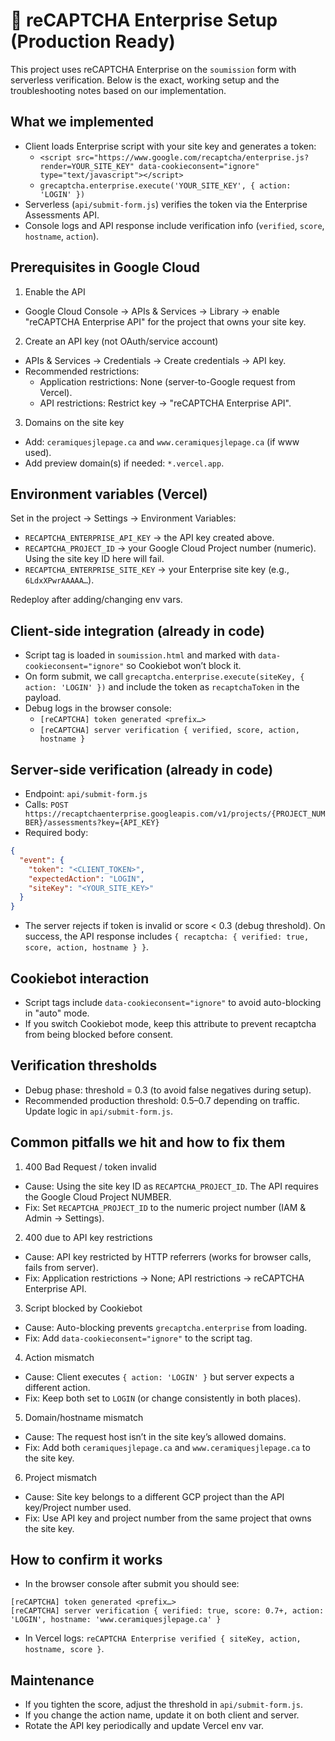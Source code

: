 # 🔐 reCAPTCHA Enterprise Setup (Production Ready)

This project uses reCAPTCHA Enterprise on the `soumission` form with serverless verification. Below is the exact, working setup and the troubleshooting notes based on our implementation.

## What we implemented
- Client loads Enterprise script with your site key and generates a token:
  - `<script src="https://www.google.com/recaptcha/enterprise.js?render=YOUR_SITE_KEY" data-cookieconsent="ignore" type="text/javascript"></script>`
  - `grecaptcha.enterprise.execute('YOUR_SITE_KEY', { action: 'LOGIN' })`
- Serverless (`api/submit-form.js`) verifies the token via the Enterprise Assessments API.
- Console logs and API response include verification info (`verified`, `score`, `hostname`, `action`).

## Prerequisites in Google Cloud
1) Enable the API
- Google Cloud Console → APIs & Services → Library → enable "reCAPTCHA Enterprise API" for the project that owns your site key.

2) Create an API key (not OAuth/service account)
- APIs & Services → Credentials → Create credentials → API key.
- Recommended restrictions:
  - Application restrictions: None (server-to-Google request from Vercel).
  - API restrictions: Restrict key → "reCAPTCHA Enterprise API".

3) Domains on the site key
- Add: `ceramiquesjlepage.ca` and `www.ceramiquesjlepage.ca` (if www used).
- Add preview domain(s) if needed: `*.vercel.app`.

## Environment variables (Vercel)
Set in the project → Settings → Environment Variables:
- `RECAPTCHA_ENTERPRISE_API_KEY` → the API key created above.
- `RECAPTCHA_PROJECT_ID` → your Google Cloud Project number (numeric). Using the site key ID here will fail.
- `RECAPTCHA_ENTERPRISE_SITE_KEY` → your Enterprise site key (e.g., `6LdxXPwrAAAAA…`).

Redeploy after adding/changing env vars.

## Client-side integration (already in code)
- Script tag is loaded in `soumission.html` and marked with `data-cookieconsent="ignore"` so Cookiebot won’t block it.
- On form submit, we call `grecaptcha.enterprise.execute(siteKey, { action: 'LOGIN' })` and include the token as `recaptchaToken` in the payload.
- Debug logs in the browser console:
  - `[reCAPTCHA] token generated <prefix…>`
  - `[reCAPTCHA] server verification { verified, score, action, hostname }`

## Server-side verification (already in code)
- Endpoint: `api/submit-form.js`
- Calls: `POST https://recaptchaenterprise.googleapis.com/v1/projects/{PROJECT_NUMBER}/assessments?key={API_KEY}`
- Required body:
```json
{
  "event": {
    "token": "<CLIENT_TOKEN>",
    "expectedAction": "LOGIN",
    "siteKey": "<YOUR_SITE_KEY>"
  }
}
```
- The server rejects if token is invalid or score < 0.3 (debug threshold). On success, the API response includes `{ recaptcha: { verified: true, score, action, hostname } }`.

## Cookiebot interaction
- Script tags include `data-cookieconsent="ignore"` to avoid auto-blocking in "auto" mode.
- If you switch Cookiebot mode, keep this attribute to prevent recaptcha from being blocked before consent.

## Verification thresholds
- Debug phase: threshold = 0.3 (to avoid false negatives during setup).
- Recommended production threshold: 0.5–0.7 depending on traffic. Update logic in `api/submit-form.js`.

## Common pitfalls we hit and how to fix them
1) 400 Bad Request / token invalid
- Cause: Using the site key ID as `RECAPTCHA_PROJECT_ID`. The API requires the Google Cloud Project NUMBER.
- Fix: Set `RECAPTCHA_PROJECT_ID` to the numeric project number (IAM & Admin → Settings).

2) 400 due to API key restrictions
- Cause: API key restricted by HTTP referrers (works for browser calls, fails from server).
- Fix: Application restrictions → None; API restrictions → reCAPTCHA Enterprise API.

3) Script blocked by Cookiebot
- Cause: Auto-blocking prevents `grecaptcha.enterprise` from loading.
- Fix: Add `data-cookieconsent="ignore"` to the script tag.

4) Action mismatch
- Cause: Client executes `{ action: 'LOGIN' }` but server expects a different action.
- Fix: Keep both set to `LOGIN` (or change consistently in both places).

5) Domain/hostname mismatch
- Cause: The request host isn’t in the site key’s allowed domains.
- Fix: Add both `ceramiquesjlepage.ca` and `www.ceramiquesjlepage.ca` to the site key.

6) Project mismatch
- Cause: Site key belongs to a different GCP project than the API key/Project number used.
- Fix: Use API key and project number from the same project that owns the site key.

## How to confirm it works
- In the browser console after submit you should see:
```
[reCAPTCHA] token generated <prefix…>
[reCAPTCHA] server verification { verified: true, score: 0.7+, action: 'LOGIN', hostname: 'www.ceramiquesjlepage.ca' }
```
- In Vercel logs: `reCAPTCHA Enterprise verified { siteKey, action, hostname, score }`.

## Maintenance
- If you tighten the score, adjust the threshold in `api/submit-form.js`.
- If you change the action name, update it on both client and server.
- Rotate the API key periodically and update Vercel env var.
